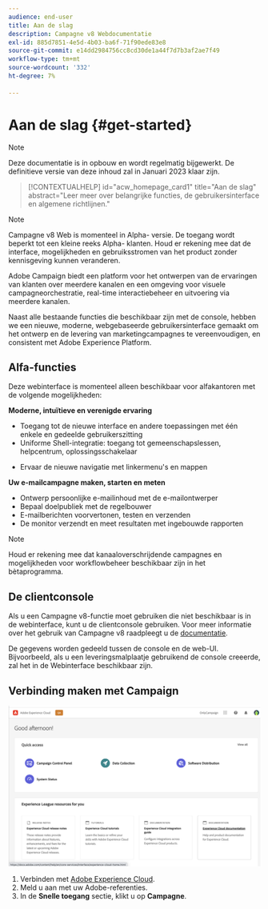 ```yaml
---
audience: end-user
title: Aan de slag
description: Campagne v8 Webdocumentatie
exl-id: 885d7851-4e5d-4b03-ba6f-71f90ede83e8
source-git-commit: e14dd2984756cc8cd30de1a44f7d7b3af2ae7f49
workflow-type: tm+mt
source-wordcount: '332'
ht-degree: 7%

---
```


# Aan de slag {#get-started}

>[!NOTE]
>
>Deze documentatie is in opbouw en wordt regelmatig bijgewerkt. De definitieve versie van deze inhoud zal in Januari 2023 klaar zijn.

<!--
V8 web overview
context, scope (targets cross-channel practitioners), limitations
only existing customers
-->
>[!CONTEXTUALHELP]
>id="acw_homepage_card1"
>title="Aan de slag"
>abstract="Leer meer over belangrijke functies, de gebruikersinterface en algemene richtlijnen."

>[!NOTE]
>
>Campagne v8 Web is momenteel in Alpha- versie. De toegang wordt beperkt tot een kleine reeks Alpha- klanten. Houd er rekening mee dat de interface, mogelijkheden en gebruiksstromen van het product zonder kennisgeving kunnen veranderen.

Adobe Campaign biedt een platform voor het ontwerpen van de ervaringen van klanten over meerdere kanalen en een omgeving voor visuele campagneorchestratie, real-time interactiebeheer en uitvoering via meerdere kanalen.

Naast alle bestaande functies die beschikbaar zijn met de console, hebben we een nieuwe, moderne, webgebaseerde gebruikersinterface gemaakt om het ontwerp en de levering van marketingcampagnes te vereenvoudigen, en consistent met Adobe Experience Platform.

## Alfa-functies

Deze webinterface is momenteel alleen beschikbaar voor alfakantoren met de volgende mogelijkheden:

**Moderne, intuïtieve en verenigde ervaring**

* Toegang tot de nieuwe interface en andere toepassingen met één enkele en gedeelde gebruikerszitting
* Uniforme Shell-integratie: toegang tot gemeenschapslessen, helpcentrum, oplossingsschakelaar
<!--
No search and pulse notifications in Alpha
-->
* Ervaar de nieuwe navigatie met linkermenu&#39;s en mappen

**Uw e-mailcampagne maken, starten en meten**

* Ontwerp persoonlijke e-mailinhoud met de e-mailontwerper
* Bepaal doelpubliek met de regelbouwer
* E-mailberichten voorvertonen, testen en verzenden
* De monitor verzendt en meet resultaten met ingebouwde rapporten

<!--
add info somewhere to remind users that
* they still have access to their console (+ link to v8 console doc)
* they keep their existing data (example: will be able to use their existing delivery templates to create deliveries)
-->

>[!NOTE]
>
>Houd er rekening mee dat kanaaloverschrijdende campagnes en mogelijkheden voor workflowbeheer beschikbaar zijn in het bètaprogramma.

## De clientconsole

Als u een Campagne v8-functie moet gebruiken die niet beschikbaar is in de webinterface, kunt u de clientconsole gebruiken. Voor meer informatie over het gebruik van Campagne v8 raadpleegt u de [documentatie](https://experienceleague.adobe.com/docs/campaign/campaign-v8/campaign-home.html?lang=nl).

De gegevens worden gedeeld tussen de console en de web-UI. Bijvoorbeeld, als u een leveringsmalplaatje gebruikend de console creeerde, zal het in de Webinterface beschikbaar zijn.

## Verbinding maken met Campaign

![](assets/connect.png)

1. Verbinden met [Adobe Experience Cloud](http://experience.adobe.com).
1. Meld u aan met uw Adobe-referenties.
1. In de **Snelle toegang** sectie, klikt u op **Campagne**.

<!--
-> experience cloud home: "Campaign" -> home campaign v8
-> or Campaign v8 web if direct URL
-->
